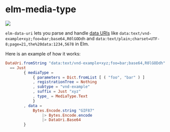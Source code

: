 # elm-media-type

![](https://travis-ci.org/Munksgaard/elm-data-uri.svg?branch=master)

`elm-data-uri` lets you parse and handle [data
URIs](https://en.wikipedia.org/wiki/Data_URI_scheme) like
`data:text/vnd-example+xyz;foo=bar;base64,R0lGODdh` and
`data:text/plain;charset=UTF-8;page=21,the%20data:1234,5678` in Elm.

Here is an example of how it works:

```elm
DataUri.fromString "data:text/vnd-example+xyz;foo=bar;base64,R0lGODdh"
  == Just
        { mediaType =
            { parameters = Dict.fromList [ ( "foo", "bar" ) ]
            , registrationTree = Nothing
            , subtype = "vnd-example"
            , suffix = Just "xyz"
            , type_ = MediaType.Text
            }
        , data =
            Bytes.Encode.string "GIF87"
                |> Bytes.Encode.encode
                |> DataUri.Base64
        }
```
